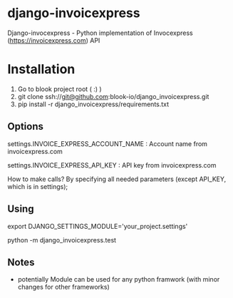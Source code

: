 # django-invoicexpress
Django-invocexpress -  Python implementation of Invocexpress (https://invoicexpress.com) API

Installation
=================

1. Go to blook project root ( :) )
2. git clone ssh://git@github.com:blook-io/django_invoicexpress.git
3. pip install -r django_invoicexpress/requirements.txt 

Options
-----------------
settings.INVOICE_EXPRESS_ACCOUNT_NAME :
	Account name from invoicexpress.com

settings.INVOICE_EXPRESS_API_KEY :
	API key from invoicexpress.com


How to make calls? By specifying all needed parameters (except API_KEY, which is in settings);

Using
-----------------

export DJANGO_SETTINGS_MODULE='your_project.settings'

python -m django_invoicexpress.test

Notes
---------------------

- potentially  Module can be used for any python framwork (with minor changes for other frameworks)  

